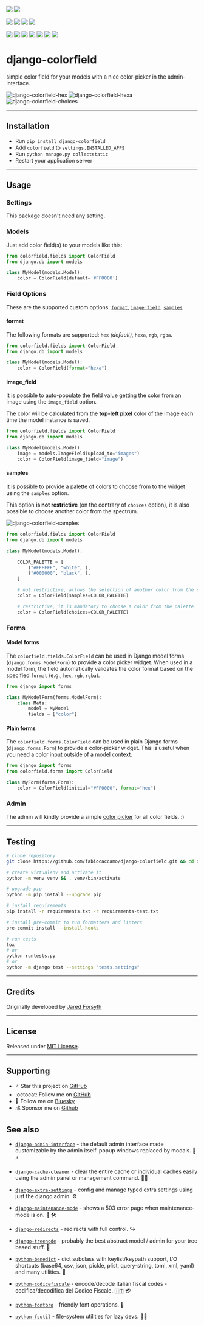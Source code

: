 [![](https://img.shields.io/pypi/pyversions/django-colorfield.svg?color=3776AB&logo=python&logoColor=white)](https://www.python.org/)
[![](https://img.shields.io/pypi/djversions/django-colorfield?color=0C4B33&logo=django&logoColor=white&label=django)](https://www.djangoproject.com/)

[![](https://img.shields.io/pypi/v/django-colorfield.svg?color=blue&logo=pypi&logoColor=white)](https://pypi.org/project/django-colorfield/)
[![](https://static.pepy.tech/badge/django-colorfield/month)](https://pepy.tech/project/django-colorfield)
[![](https://img.shields.io/github/stars/fabiocaccamo/django-colorfield?logo=github&style=flat)](https://github.com/fabiocaccamo/django-colorfield/stargazers)
[![](https://img.shields.io/pypi/l/django-colorfield.svg?color=blue)](https://github.com/fabiocaccamo/django-colorfield/blob/main/LICENSE.txt)

[![](https://results.pre-commit.ci/badge/github/fabiocaccamo/django-colorfield/main.svg)](https://results.pre-commit.ci/latest/github/fabiocaccamo/django-colorfield/main)
[![](https://img.shields.io/github/actions/workflow/status/fabiocaccamo/django-colorfield/test-package.yml?branch=main&label=build&logo=github)](https://github.com/fabiocaccamo/django-colorfield)
[![](https://img.shields.io/codecov/c/gh/fabiocaccamo/django-colorfield?logo=codecov)](https://codecov.io/gh/fabiocaccamo/django-colorfield)
[![](https://img.shields.io/codacy/grade/194566618f424a819ce43450ea0af081?logo=codacy)](https://www.codacy.com/app/fabiocaccamo/django-colorfield)
[![](https://img.shields.io/codeclimate/maintainability/fabiocaccamo/django-colorfield?logo=code-climate)](https://codeclimate.com/github/fabiocaccamo/django-colorfield/)
[![](https://img.shields.io/badge/code%20style-black-000000.svg?logo=python&logoColor=black)](https://github.com/psf/black)
[![](https://img.shields.io/endpoint?url=https://raw.githubusercontent.com/astral-sh/ruff/main/assets/badge/v2.json)](https://github.com/astral-sh/ruff)

# django-colorfield
simple color field for your models with a nice color-picker in the admin-interface.

![django-colorfield-hex](./images/hex.png)
![django-colorfield-hexa](./images/hexa.png)
![django-colorfield-choices](./images/choices.png)

---

## Installation
-   Run `pip install django-colorfield`
-   Add `colorfield` to `settings.INSTALLED_APPS`
-   Run `python manage.py collectstatic`
-   Restart your application server

---

## Usage

### Settings
This package doesn't need any setting.

### Models
Just add color field(s) to your models like this:

```python
from colorfield.fields import ColorField
from django.db import models

class MyModel(models.Model):
    color = ColorField(default='#FF0000')
```

### Field Options
These are the supported custom options: [`format`](#format), [`image_field`](#image_field), [`samples`](#samples)

#### format

The following formats are supported: `hex` *(default)*, `hexa`, `rgb`, `rgba`.

```python
from colorfield.fields import ColorField
from django.db import models

class MyModel(models.Model):
    color = ColorField(format="hexa")
```

#### image_field

It is possible to auto-populate the field value getting the color from an image using the `image_field` option.

The color will be calculated from the **top-left pixel** color of the image each time the model instance is saved.

```python
from colorfield.fields import ColorField
from django.db import models

class MyModel(models.Model):
    image = models.ImageField(upload_to="images")
    color = ColorField(image_field="image")
```

#### samples

It is possible to provide a palette of colors to choose from to the widget using the `samples` option.

This option **is not restrictive** (on the contrary of `choices` option), it is also possible to choose another color from the spectrum.

![django-colorfield-samples](./images/samples.png)

```python
from colorfield.fields import ColorField
from django.db import models

class MyModel(models.Model):

    COLOR_PALETTE = [
        ("#FFFFFF", "white", ),
        ("#000000", "black", ),
    ]

    # not restrictive, allows the selection of another color from the spectrum.
    color = ColorField(samples=COLOR_PALETTE)

    # restrictive, it is mandatory to choose a color from the palette
    color = ColorField(choices=COLOR_PALETTE)
```

### Forms

#### Model forms

The `colorfield.fields.ColorField` can be used in Django model forms (`django.forms.ModelForm`) to provide a color picker widget.
When used in a model form, the field automatically validates the color format based on the specified `format` (e.g., `hex`, `rgb`, `rgba`).

```python
from django import forms

class MyModelForm(forms.ModelForm):
    class Meta:
        model = MyModel
        fields = ["color"]
```

#### Plain forms

The `colorfield.forms.ColorField` can be used in plain Django forms (`django.forms.Form`) to provide a color-picker widget.
This is useful when you need a color input outside of a model context.

```python
from django import forms
from colorfield.forms import ColorField

class MyForm(forms.Form):
    color = ColorField(initial="#FF0000", format="hex")
```

### Admin
The admin will kindly provide a simple [color picker](https://coloris.js.org/) for all color fields. :)

---

## Testing
```bash
# clone repository
git clone https://github.com/fabiocaccamo/django-colorfield.git && cd django-colorfield

# create virtualenv and activate it
python -m venv venv && . venv/bin/activate

# upgrade pip
python -m pip install --upgrade pip

# install requirements
pip install -r requirements.txt -r requirements-test.txt

# install pre-commit to run formatters and linters
pre-commit install --install-hooks

# run tests
tox
# or
python runtests.py
# or
python -m django test --settings "tests.settings"
```
---

## Credits
Originally developed by [Jared Forsyth](https://github.com/jaredly)

---

## License
Released under [MIT License](LICENSE.txt).

---

## Supporting

- :star: Star this project on [GitHub](https://github.com/fabiocaccamo/django-colorfield)
- :octocat: Follow me on [GitHub](https://github.com/fabiocaccamo)
- :blue_heart: Follow me on [Bluesky](https://bsky.app/profile/fabiocaccamo.bsky.social)
- :moneybag: Sponsor me on [Github](https://github.com/sponsors/fabiocaccamo)

## See also

- [`django-admin-interface`](https://github.com/fabiocaccamo/django-admin-interface) - the default admin interface made customizable by the admin itself. popup windows replaced by modals. 🧙 ⚡

- [`django-cache-cleaner`](https://github.com/fabiocaccamo/django-cache-cleaner) - clear the entire cache or individual caches easily using the admin panel or management command. 🧹✨

- [`django-extra-settings`](https://github.com/fabiocaccamo/django-extra-settings) - config and manage typed extra settings using just the django admin. ⚙️

- [`django-maintenance-mode`](https://github.com/fabiocaccamo/django-maintenance-mode) - shows a 503 error page when maintenance-mode is on. 🚧 🛠️

- [`django-redirects`](https://github.com/fabiocaccamo/django-redirects) - redirects with full control. ↪️

- [`django-treenode`](https://github.com/fabiocaccamo/django-treenode) - probably the best abstract model / admin for your tree based stuff. 🌳

- [`python-benedict`](https://github.com/fabiocaccamo/python-benedict) - dict subclass with keylist/keypath support, I/O shortcuts (base64, csv, json, pickle, plist, query-string, toml, xml, yaml) and many utilities. 📘

- [`python-codicefiscale`](https://github.com/fabiocaccamo/python-codicefiscale) - encode/decode Italian fiscal codes - codifica/decodifica del Codice Fiscale. 🇮🇹 💳

- [`python-fontbro`](https://github.com/fabiocaccamo/python-fontbro) - friendly font operations. 🧢

- [`python-fsutil`](https://github.com/fabiocaccamo/python-fsutil) - file-system utilities for lazy devs. 🧟‍♂️
